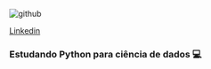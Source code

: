  
![github](https://user-images.githubusercontent.com/74930052/113805146-5e3cc080-9736-11eb-9cc9-2e330c7413a2.jpg)      
 
[Linkedin](https://www.linkedin.com/in/nycole-xavier-641271202/)

### Estudando Python para ciência de dados 💻



 

